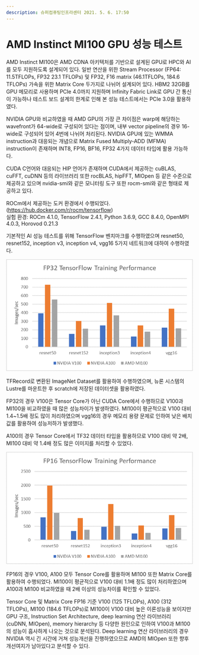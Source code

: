 ```yaml
---
description: 슈퍼컴퓨팅인프라센터 2021. 5. 6. 17:50
---
```


# AMD Instinct MI100 GPU 성능 테스트

AMD Instinct MI100은 AMD CDNA 아키텍처를 기반으로 설계된 GPU로 HPC와 AI를 모두 지원하도록 설계되어 있다. 일반 연산을 위한 Stream Processor (FP64: 11.5TFLOPs, FP32 23.1 TFLOPs) 및 FP32, F16 matrix (46.1TFLOPs, 184.6 TFLOPs) 가속을 위한 Matrix Core 두가지로 나뉘어 설계되어 있다. HBM2 32GB를 GPU 메모리로 사용하며 PCIe 4.0까지 지원하며 Infinity Fabric Link로 GPU 간 통신이 가능하나 테스트 보드 설계의 한계로 인해 본 성능 테스트에서는 PCIe 3.0을 활용하였다.

NVIDIA GPU와 비교하였을 때 AMD GPU의 가장 큰 차이점은 warp에 해당하는 wavefront가 64-wide로 구성되어 있다는 점이며, 내부 vector pipeline의 경우 16-wide로 구성되어 있어 4번에 나뉘어 처리된다. NVIDIA GPU에 있는 WMMA instruction과 대응되는 개념으로 Matrix Fused Multiply-ADD (MFMA) instruction이 존재하며 INT8, FP16, BF16, FP32 4가지 데이터 타입에 활용 가능하다.

CUDA C언어와 대응되는 HIP 언어가 존재하며 CUDA에서 제공하는 cuBLAS, cuFFT, cuDNN 등의 라이브러리 또한 rocBLAS, hipFFT, MIOpen 등 같은 수준으로 제공하고 있으며 nvidia-smi와 같은 모니터링 도구 또한 rocm-smi와 같은 형태로 제공하고 있다.

ROCm에서 제공하는 도커 환경에서 수행되었다. (https://hub.docker.com/r/rocm/tensorflow)\
실험 환경: ROCm 4.1.0, TensorFlow 2.4.1, Python 3.6.9, GCC 8.4.0, OpenMPI 4.0.3, Horovod 0.21.3

기본적인 AI 성능 테스트를 위해 TensorFlow 벤치마크를 수행하였으며 resnet50, resnet152, inception v3, inception v4, vgg16 5가지 네트워크에 대하여 수행하였다.

![](../../.gitbook/assets/DgkOHF46SLToNmfuGsxKN0.png)

TFRecord로 변환된 ImageNet Dataset를 활용하여 수행하였으며, 뉴론 시스템의 Lustre를 마운트한 후 scratch에 저장된 데이터셋을 활용하였다.

FP32의 경우 V100은 Tensor Core가 아닌 CUDA Core에서 수행하므로 V100과 MI100을 비교하였을 때 많은 성능차이가 발생하였다. MI100이 평균적으로 V100 대비 1.4\~1.5배 정도 많이 처리하였으며 vgg16의 경우 메모리 용량 문제로 인하여 낮은 배치 값를 활용하여 성능저하가 발생했다.

A100의 경우 Tensor Core에서 TF32 데이터 타입을 활용하므로 V100 대비 약 2배, MI100 대비 약 1.4배 정도 많은 이미지를 처리할 수 있었다.

![](../../.gitbook/assets/Yk9yjW1eGk98gx8mkKdce1.png)

FP16의 경우 V100, A100 모두 Tensor Core를 활용하며 MI100 또한 Matrix Core를 활용하여 수행되었다. MI100이 평균적으로 V100 대비 1.1배 정도 많이 처리하였으며 A100과 MI100 비교하였을 때 2배 이상의 성능차이를 확인할 수 있었다.

Tensor Core 및 Matrix Core FP16 기준 V100 (125 TFLOPs), A100 (312 TFLOPs), MI100 (184.6 TFLOPs)로 MI100이 V100 대비 높은 이론성능을 보이지만 GPU 구조, Instruction Set Architecture, deep learning 연산 라이브러리 (cuDNN, MIOpen), memory hierarchy 등 다양한 원인으로 인하여 V100과 MI100의 성능이 흡사하게 나오는 것으로 분석된다. Deep learning 연산 라이브러리의 경우 NVIDIA 역시 긴 시간에 거쳐 성능개선을 진행하였으므로 AMD의 MIOpen 또한 향후 개선여지가 남아있다고 분석할 수 있다.
